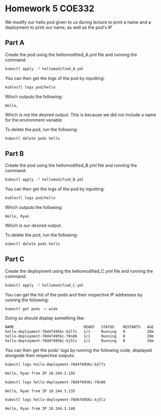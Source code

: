 # Homework 5 COE332

We modify our hello pod given to us during lecture to print a name and a deployment to print our name, as well as the pod's IP

## Part A
Create the pod using the hellomodified_A.yml file and running the command:
```bash
kubectl apply -f hellomodified_A.yml
```
You can then get the logs of the pod by inputting:
```bash
kublectl logs pod/hello
```
Which outputs the following:
```
Hello,
```
Which is not the desired output. This is because we did not include a name for the environment variable

To delete the pod, run the following:
```bash
kubectl delete pods hello
```

## Part B
Create the pod using the hellomodified_B.yml file and running the command:
```bash
kubectl apply -f hellomodified_B.yml

```
You can then get the logs of the pod by inputting:
```bash
kublectl logs pod/hello
```
Which outputs the following:
```
Hello, Ryan
```
Which is our desired output.

To delete the pod, run the following:
```bash
kubectl delete pods hello
```
## Part C
Create the deployment using the hellomodified_C.yml file and running the command:
```bash
kubectl apply -f hellomodified_C.yml

```
You can get the list of the pods and their respective IP addresses by running the following:
```bash
kubectl get pods -o wide
```
Doing so should display something like:
```bash
NAME                                READY   STATUS    RESTARTS   AGE   IP             NODE   NOMINATED NODE   READINESS GATES
hello-deployment-78d4f4956c-b2lfs   1/1     Running   0          20m   10.244.3.195   c01    <none>           <none>
hello-deployment-78d4f4956c-f8n86   1/1     Running   0          20m   10.244.5.135   c04    <none>           <none>
hello-deployment-78d4f4956c-kj5lz   1/1     Running   0          20m   10.244.7.148   c05    <none>           <none>
```

You can then get the pods' logs by running the following code, displayed alongside their respective outputs:
```bash
kubectl logs hello-deployment-78d4f4956c-b2lfs

Hello, Ryan from IP 10.244.3.195
```
```bash
kubectl logs hello-deployment-78d4f4956c-f8n86

Hello, Ryan from IP 10.244.3.135
```
```bash
kubectl logs hello-deployment-78d4f4956c-kj5lz

Hello, Ryan from IP 10.244.3.148
```